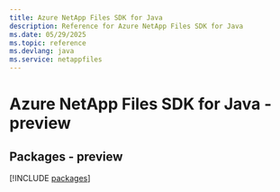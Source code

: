 ```yaml
---
title: Azure NetApp Files SDK for Java
description: Reference for Azure NetApp Files SDK for Java
ms.date: 05/29/2025
ms.topic: reference
ms.devlang: java
ms.service: netappfiles
---
```

# Azure NetApp Files SDK for Java - preview
## Packages - preview
[!INCLUDE [packages](netapp-files-index.md)]